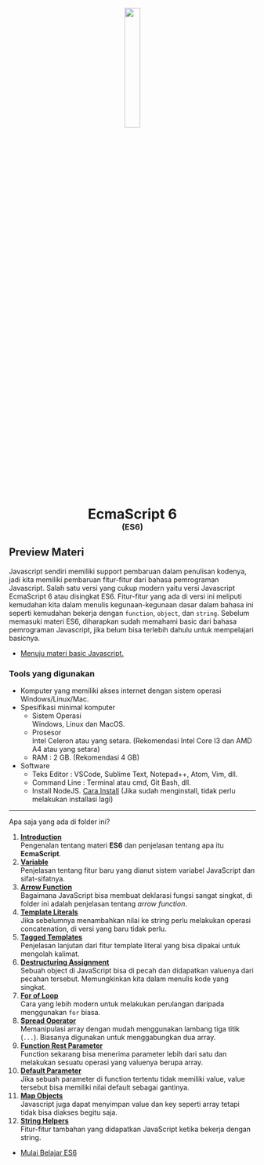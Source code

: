 <p align="center">
  <img style="width: 25%;" src="https://i.pinimg.com/originals/b5/57/64/b55764416830e7d8b0133c7c0eeaf445.png" />
  <h1 align="center">EcmaScript 6</h1>
  <h3 align="center" style="margin-top: -20px">(ES6)</h3>
</p>

## Preview Materi

Javascript sendiri memiliki support pembaruan dalam penulisan kodenya, jadi kita memiliki pembaruan fitur-fitur dari bahasa pemrograman Javascript. Salah satu versi yang cukup modern yaitu versi Javascript EcmaScript 6 atau disingkat ES6. Fitur-fitur yang ada di versi ini meliputi kemudahan kita dalam menulis kegunaan-kegunaan dasar dalam bahasa ini seperti kemudahan bekerja dengan `function`, `object`, dan `string`. Sebelum memasuki materi ES6, diharapkan sudah memahami basic dari bahasa pemrograman Javascript, jika belum bisa terlebih dahulu untuk mempelajari basicnya.

- [Menuju materi basic Javascript.](../Basic/README.md)

### Tools yang digunakan

- Komputer yang memiliki akses internet dengan sistem operasi Windows/Linux/Mac.
- Spesifikasi minimal komputer
  - Sistem Operasi
    <br> Windows, Linux dan MacOS.
  - Prosesor
    <br> Intel Celeron atau yang setara. (Rekomendasi Intel Core I3 dan AMD A4 atau yang setara)
  - RAM : 2 GB. (Rekomendasi 4 GB)
- Software
  - Teks Editor : VSCode, Sublime Text, Notepad++, Atom, Vim, dll.
  - Command Line : Terminal atau cmd, Git Bash, dll.
  - Install NodeJS. [Cara Install](https://www.youtube.com/watch?v=VfN1_pEdQAA) (Jika sudah menginstall, tidak perlu melakukan installasi lagi)

---

Apa saja yang ada di folder ini?

1. [**Introduction**](001_Introduction/)<br>
   Pengenalan tentang materi **ES6** dan penjelasan tentang apa itu **EcmaScript**.
2. [**Variable**](002_variable/)<br>
   Penjelasan tentang fitur baru yang dianut sistem variabel JavaScript dan sifat-sifatnya.
3. [**Arrow Function**](003_arrow_function/)<br />
   Bagaimana JavaScript bisa membuat deklarasi fungsi sangat singkat, di folder ini adalah penjelasan tentang _arrow function_.
4. [**Template Literals**](004_template_literals/)<br>
   Jika sebelumnya menambahkan nilai ke string perlu melakukan operasi concatenation, di versi yang baru tidak perlu.
5. [**Tagged Templates**](005_tagged_templates/)<br>
   Penjelasan lanjutan dari fitur template literal yang bisa dipakai untuk mengolah kalimat.
6. [**Destructuring Assignment**](006_destructuring_assignment/)<br>
   Sebuah object di JavaScript bisa di pecah dan didapatkan valuenya dari pecahan tersebut. Memungkinkan kita dalam menulis kode yang singkat.
7. [**For of Loop**](007_for_of_loop/)<br>
   Cara yang lebih modern untuk melakukan perulangan daripada menggunakan `for` biasa.
8. [**Spread Operator**](008_spread_operator/)<br>
   Memanipulasi array dengan mudah menggunakan lambang tiga titik (`...`). Biasanya digunakan untuk menggabungkan dua array.
9. [**Function Rest Parameter**](009_function_rest_parameter/)<br>
   Function sekarang bisa menerima parameter lebih dari satu dan melakukan sesuatu operasi yang valuenya berupa array.
10. [**Default Parameter**](010_default_parameter/)<br>
    Jika sebuah parameter di function tertentu tidak memiliki value, value tersebut bisa memiliki nilai default sebagai gantinya.
11. [**Map Objects**](011_map_objects/)<br>
    Javascript juga dapat menyimpan value dan key seperti array tetapi tidak bisa diakses begitu saja.
12. [**String Helpers**](012_string_helpers/)<br>
    Fitur-fitur tambahan yang didapatkan JavaScript ketika bekerja dengan string.

- [Mulai Belajar ES6](001_Introduction)
